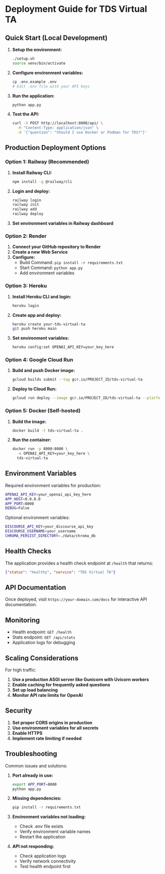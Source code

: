 # Deployment Guide for TDS Virtual TA

## Quick Start (Local Development)

1. **Setup the environment:**
   ```bash
   ./setup.sh
   source venv/bin/activate
   ```

2. **Configure environment variables:**
   ```bash
   cp .env.example .env
   # Edit .env file with your API keys
   ```

3. **Run the application:**
   ```bash
   python app.py
   ```

4. **Test the API:**
   ```bash
   curl -X POST http://localhost:8000/api/ \
     -H "Content-Type: application/json" \
     -d '{"question": "Should I use Docker or Podman for TDS?"}'
   ```

## Production Deployment Options

### Option 1: Railway (Recommended)

1. **Install Railway CLI:**
   ```bash
   npm install -g @railway/cli
   ```

2. **Login and deploy:**
   ```bash
   railway login
   railway init
   railway add
   railway deploy
   ```

3. **Set environment variables in Railway dashboard**

### Option 2: Render

1. **Connect your GitHub repository to Render**
2. **Create a new Web Service**
3. **Configure:**
   - Build Command: `pip install -r requirements.txt`
   - Start Command: `python app.py`
   - Add environment variables

### Option 3: Heroku

1. **Install Heroku CLI and login:**
   ```bash
   heroku login
   ```

2. **Create app and deploy:**
   ```bash
   heroku create your-tds-virtual-ta
   git push heroku main
   ```

3. **Set environment variables:**
   ```bash
   heroku config:set OPENAI_API_KEY=your_key_here
   ```

### Option 4: Google Cloud Run

1. **Build and push Docker image:**
   ```bash
   gcloud builds submit --tag gcr.io/PROJECT_ID/tds-virtual-ta
   ```

2. **Deploy to Cloud Run:**
   ```bash
   gcloud run deploy --image gcr.io/PROJECT_ID/tds-virtual-ta --platform managed
   ```

### Option 5: Docker (Self-hosted)

1. **Build the image:**
   ```bash
   docker build -t tds-virtual-ta .
   ```

2. **Run the container:**
   ```bash
   docker run -p 8000:8000 \
     -e OPENAI_API_KEY=your_key_here \
     tds-virtual-ta
   ```

## Environment Variables

Required environment variables for production:

```bash
OPENAI_API_KEY=your_openai_api_key_here
APP_HOST=0.0.0.0
APP_PORT=8000
DEBUG=False
```

Optional environment variables:

```bash
DISCOURSE_API_KEY=your_discourse_api_key
DISCOURSE_USERNAME=your_username
CHROMA_PERSIST_DIRECTORY=./data/chroma_db
```

## Health Checks

The application provides a health check endpoint at `/health` that returns:

```json
{"status": "healthy", "service": "TDS Virtual TA"}
```

## API Documentation

Once deployed, visit `https://your-domain.com/docs` for interactive API documentation.

## Monitoring

- Health endpoint: `GET /health`
- Stats endpoint: `GET /api/stats`
- Application logs for debugging

## Scaling Considerations

For high traffic:

1. **Use a production ASGI server like Gunicorn with Uvicorn workers**
2. **Enable caching for frequently asked questions**
3. **Set up load balancing**
4. **Monitor API rate limits for OpenAI**

## Security

1. **Set proper CORS origins in production**
2. **Use environment variables for all secrets**
3. **Enable HTTPS**
4. **Implement rate limiting if needed**

## Troubleshooting

Common issues and solutions:

1. **Port already in use:**
   ```bash
   export APP_PORT=8080
   python app.py
   ```

2. **Missing dependencies:**
   ```bash
   pip install -r requirements.txt
   ```

3. **Environment variables not loading:**
   - Check .env file exists
   - Verify environment variable names
   - Restart the application

4. **API not responding:**
   - Check application logs
   - Verify network connectivity
   - Test health endpoint first
